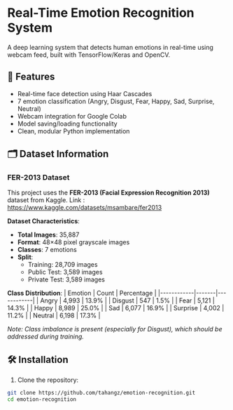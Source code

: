 # Real-Time Emotion Recognition System

A deep learning system that detects human emotions in real-time using webcam feed, built with TensorFlow/Keras and OpenCV.

## 📌 Features
- Real-time face detection using Haar Cascades
- 7 emotion classification (Angry, Disgust, Fear, Happy, Sad, Surprise, Neutral)
- Webcam integration for Google Colab
- Model saving/loading functionality
- Clean, modular Python implementation

## 🗂️ Dataset Information

### FER-2013 Dataset
This project uses the **FER-2013 (Facial Expression Recognition 2013)** dataset from Kaggle.
Link : https://www.kaggle.com/datasets/msambare/fer2013

**Dataset Characteristics**:
- **Total Images**: 35,887
- **Format**: 48×48 pixel grayscale images
- **Classes**: 7 emotions
- **Split**:
  - Training: 28,709 images
  - Public Test: 3,589 images
  - Private Test: 3,589 images

**Class Distribution**:
| Emotion    | Count | Percentage |
|------------|-------|------------|
| Angry      | 4,993 | 13.9%      |
| Disgust    | 547   | 1.5%       |
| Fear       | 5,121 | 14.3%      |
| Happy      | 8,989 | 25.0%      |
| Sad        | 6,077 | 16.9%      |
| Surprise   | 4,002 | 11.2%      |
| Neutral    | 6,198 | 17.3%      |

*Note: Class imbalance is present (especially for Disgust), which should be addressed during training.*

## 🛠️ Installation

1. Clone the repository:
```bash
git clone https://github.com/tahangz/emotion-recognition.git
cd emotion-recognition

